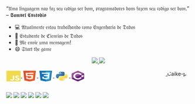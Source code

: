 “𝔘𝔪𝔞 𝔩𝔦𝔫𝔤𝔲𝔞𝔤𝔢𝔪 𝔫𝔞𝔬 𝔣𝔞𝔷 𝔰𝔢𝔲 𝔠𝔬𝔡𝔦𝔤𝔬 𝔰𝔢𝔯 𝔟𝔬𝔪, 𝔭𝔯𝔬𝔤𝔯𝔞𝔪𝔞𝔡𝔬𝔯𝔢𝔰 𝔟𝔬𝔫𝔰 𝔣𝔞𝔷𝔢𝔪 𝔰𝔢𝔲 𝔠𝔬𝔡𝔦𝔤𝔬 𝔰𝔢𝔯 𝔟𝔬𝔪.”  – 𝕾𝖆𝖒𝖚𝖊𝖑 𝕮𝖚𝖘𝖙𝖔𝖉𝖎𝖔

- 💻 𝔄𝔱𝔲𝔞𝔩𝔪𝔢𝔫𝔱𝔢 𝔢𝔰𝔱𝔬𝔲 𝔱𝔯𝔞𝔟𝔞𝔩𝔥𝔞𝔫𝔡𝔬 𝔠𝔬𝔪𝔬 𝔈𝔫𝔤𝔢𝔫𝔥𝔞𝔯𝔦𝔞 𝔡𝔢 𝔇𝔞𝔡𝔬𝔰 
- 🌱 𝔈𝔰𝔱𝔲𝔡𝔞𝔫𝔱𝔢 𝔡𝔢 ℭ𝔦𝔢𝔫𝔠𝔦𝔞𝔰 𝔡𝔢 𝔇𝔞𝔡𝔬𝔰
- 💬 𝔐𝔢 𝔢𝔫𝔳𝔦𝔢 𝔲𝔪𝔞 𝔪𝔢𝔫𝔰𝔞𝔤𝔢𝔪!
- 😄 𝔖𝔱𝔞𝔯𝔱 𝔱𝔥𝔢 𝔤𝔞𝔪𝔢 


<div align="center">
  <a href="https://github.com/caikedias">
  <img height="130em" src="https://github-readme-stats.vercel.app/api?username=caikedias&show_icons=true&theme=dark&include_all_commits=true&count_private=true"/>
  <img height="130em" src="https://github-readme-stats.vercel.app/api/top-langs/?username=caikedias&layout=compact&langs_count=7&theme=dark"/>
</div>
  
  <div style="display: inline_block"><br>
  <img align="center" alt="Caike-Js" height="30" width="40" src="https://raw.githubusercontent.com/devicons/devicon/master/icons/javascript/javascript-plain.svg">
  <img align="center" alt="Caike-HTML" height="30" width="40" src="https://raw.githubusercontent.com/devicons/devicon/master/icons/html5/html5-original.svg">
  <img align="center" alt="Caike-CSS" height="30" width="40" src="https://raw.githubusercontent.com/devicons/devicon/master/icons/css3/css3-original.svg">
  <img align="center" alt="Caike-Python" height="30" width="40" src="https://raw.githubusercontent.com/devicons/devicon/master/icons/python/python-original.svg">
  <img align="center" alt="Caike-Csharp" height="30" width="40" src="https://raw.githubusercontent.com/devicons/devicon/master/icons/csharp/csharp-original.svg">
  <img align="right" alt="Caike-pic" height="100" style="border-radius:50px;" src="https://blogdoiphone.com/wp-content/uploads/2020/02/97387022d579d0d9806c8c3e176434f7.gif">
</div>
  
   ##
  
 <div>
   
   <a href="https://www.youtube.com/channel/UCavYL8FQKR5OfWHPA3AfnCg" target="_blank"><img src="https://img.shields.io/badge/YouTube-FF0000?style=for-the-badge&logo=youtube&logoColor=white" target="_blank"></a>
  <a href="https://www.instagram.com/caikediass/" target="_blank"><img src="https://img.shields.io/badge/-Instagram-%23E4405F?style=for-the-badge&logo=instagram&logoColor=white" target="_blank"></a>
 	<a href="" target="_blank"><img src="https://img.shields.io/badge/Twitch-9146FF?style=for-the-badge&logo=twitch&logoColor=white" target="_blank"></a>
 <a href="https://discord.gg/WKMspCWY" target="_blank"><img src="https://img.shields.io/badge/Discord-7289DA?style=for-the-badge&logo=discord&logoColor=white" target="_blank"></a> 
  <a href = "mailto:caike.dias50@gmail.com"><img src="https://img.shields.io/badge/-Gmail-%23333?style=for-the-badge&logo=gmail&logoColor=white" target="_blank"></a>
  <a href="https://www.linkedin.com/in/caike-dias-53274014a/" target="_blank"><img src="https://img.shields.io/badge/-LinkedIn-%230077B5?style=for-the-badge&logo=linkedin&logoColor=white" target="_blank"></a> 
   
   
 </div>
